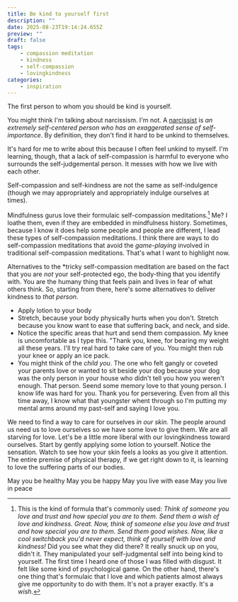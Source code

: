 ```yaml
---
title: Be kind to yourself first
description: ""
date: 2025-08-23T19:14:24.655Z
preview: ""
draft: false
tags:
    - compassion meditation
    - kindness
    - self-compassion
    - lovingkindness
categories:
    - inspiration
---
```

The first person to whom you should be kind is yourself. 

You might think I'm talking about narcissism. I'm not. A [narcissist](https://www.merriam-webster.com/dictionary/narcissist) is *an extremely self-centered person who has an exaggerated sense of self-importance*. By definition, they don't find it hard to be unkind to themselves. 

It's hard for me to write about this because I often feel unkind to myself. I'm learning, though, that a lack of self-compassion is harmful to everyone who surrounds the self-judgemental person. It messes with how we live with each other. 

Self-compassion and self-kindness are not the same as self-indulgence (though we may appropriately and appropriately indulge ourselves at times). 

Mindfulness gurus love their formulaic self-compassion meditations.[^1] Me? I loathe them, even if they are embedded in mindfulness history. Sometimes, because I know it does help some people and people are different, I lead these types of self-compassion meditations. I think there are ways to do self-compassion meditations that avoid the *game-playing* involved in traditional self-compassion meditations. That's what I want to highlight now.

Alternatives to the *tricky self-compassion meditation are based on the fact that you are *not* your self-protected ego, the body-thing that you identify with. You are the humany thing that feels pain and lives in fear of what others think. So, starting from there, here's some alternatives to deliver kindness to *that person*. 
- Apply lotion to your body
- Stretch, because your body physically hurts when you don't. Stretch because you know want to ease that suffering back, and neck, and side. 
- Notice the specific areas that hurt and send them compassion. My knee is uncomfortable as I type this. "Thank you, knee, for bearing my weight all these years. I'll try real hard to take care of you. You might then rub your knee or apply an ice pack. 
- You might think of the *child you*. The one who felt gangly or coveted your parents love or wanted to sit beside your dog because your dog was the only person in your house who didn't tell you how you weren't enough. That person. Seend some memory love to that young person. I know life was hard for you. Thank you for persevering. Even from all this time away, I know what that youngster whent through so I'm putting my mental arms around my past-self and saying I love you. 

We need to find a way to care for ourselves *in our skin*. The people around us need us to love ourselves so we have some love to give them. We are all starving for love. Let's be a little more liberal with our lovingkindness toward ourselves. Start by gently applying some lotion to yourself. Notice the sensation. Watch to see how your skin feels a looks as you give it attention. The entire premise of physical therapy, if we get right down to it, is learning to love the suffering parts of our bodies. 



[^1]: This is the kind of formula that's commonly used: *Think of someone you love and trust and how special you are to them. Send them a wish of love and kindness. Great. Now, think of someone else you love and trust and how special you are to them. Send them good wishes. Now, like a cool switchback you'd never expect, think of yourself with love and kindness!* Did you see what they did there? It really snuck up on you, didn't it. They manipulated your self-judgmental self into being kind to yourself. The first time I heard one of those I was filled with disgust. It felt like some kind of psychological game. On the other hand, there's one thing that's formulaic that I love and which patients almost always give me opportunity to do with them. It's not a prayer exactly. It's a *wish*. 

May you be healthy
May you be happy
May you live with ease
May you live in peace
